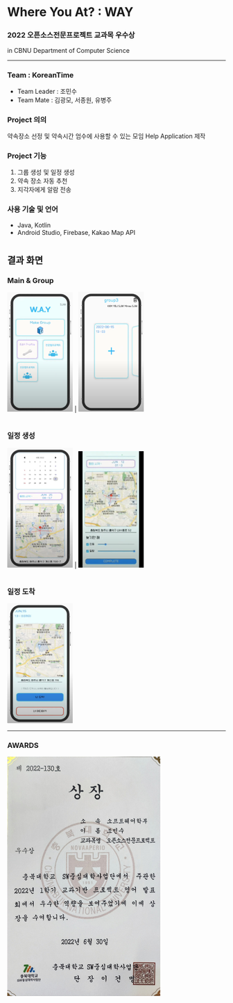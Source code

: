 # Where You At? : WAY
### 2022 오픈소스전문프로젝트 교과목 우수상
in CBNU Department of Computer Science
<hr/>

### Team : KoreanTime
- Team Leader : 조민수
- Team Mate : 김광모, 서종원, 유병주

### Project 의의
약속장소 선정 및 약속시간 엄수에 사용할 수 있는 모임 Help Application 제작

### Project 기능
1. 그룹 생성 및 일정 생성
2. 약속 장소 자동 추천
3. 지각자에게 알람 전송

### 사용 기술 및 언어
- Java, Kotlin
- Android Studio, Firebase, Kakao Map API

#

## 결과 화면
### Main & Group
<img src="./img/main.png" width="30%"> | <img src="./img/group.png" width="30%">

#

### 일정 생성
<img src="./img/make.png" width="30%"> | <img src="./img/inner.png" width="30%">

#

### 일정 도착
<img src="./img/now.png" width="30%">

<hr/>

### AWARDS
<img src="./img/award_op.jpg" width="70%">

#

